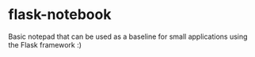 # flask-notebook

Basic notepad that can be used as a baseline for small applications using the Flask framework :)
